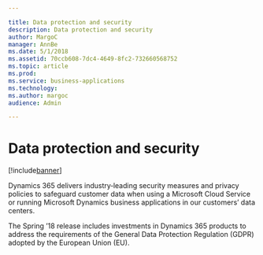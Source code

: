 ```yaml
---

title: Data protection and security
description: Data protection and security
author: MargoC
manager: AnnBe
ms.date: 5/1/2018
ms.assetid: 70ccb608-7dc4-4649-8fc2-732660568752
ms.topic: article
ms.prod: 
ms.service: business-applications
ms.technology: 
ms.author: margoc
audience: Admin

---
```

#  Data protection and security




[!include[banner](../../../includes/banner.md)]

Dynamics 365 delivers industry‑leading security measures and privacy policies to
safeguard customer data when using a Microsoft Cloud Service or running
Microsoft Dynamics business applications in our customers’ data centers.

The Spring ’18 release includes investments in Dynamics 365 products to address
the requirements of the General Data Protection Regulation (GDPR) adopted by the
European Union (EU).
